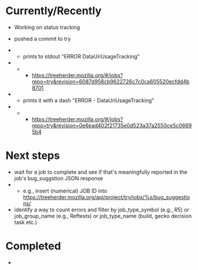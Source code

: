 # Currently/Recently
- Working on status tracking

- pushed a commit to try
- - prints to stdout "ERROR DataUriUsageTracking"
- - - https://treeherder.mozilla.org/#/jobs?repo=try&revision=6087d958cb9622726c7c0ca605520ecfdd4b8701
- - prints it with a dash "ERROR - DataUriUsageTracking"
- - - https://treeherder.mozilla.org/#/jobs?repo=try&revision=0e6ead402f21735e0d523a37a2550ce5c06695b4

# Next steps
- wait for a job to complete and see if that's meaningfully reported in the job's bug_suggstion JSON response
- -  e.g., insert (numerical) JOB ID into https://treeherder.mozilla.org/api/project/try/jobs/%s/bug_suggestions/
- identify a way to count errors and filter by job_type_symbol (e.g., R5) or job_group_name (e.g., Reftests) or job_type_name (build, gecko decision task etc.)


# Completed
- 
